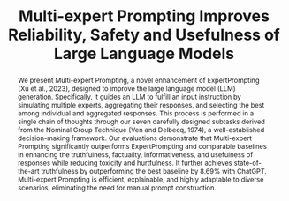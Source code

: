 ---
title: "Multi-expert Prompting Improves Reliability, Safety and Usefulness of Large Language Models"
subtitle: ""
authors:
- long
- Duong Ngoc Yen
- Anh Tuan Luu
- Kenji Kawaguchi
- min
- Nancy F. Chen

doi: ""

# Schedule page publish date (NOT publication's date).
publishDate: '2024-12'
publication_types: 
- paper-conference

# Publication name and optional abbreviated publication name.
publication: In *2024 Conference on Empirical Methods in Natural Language Processing*

abstract: "We present Multi-expert Prompting, a novel enhancement of ExpertPrompting (Xu et al., 2023), designed to improve the large language model (LLM) generation. Specifically, it guides an LLM to fulfill an input instruction by simulating multiple experts, aggregating their responses, and selecting the best among individual and aggregated responses. This process is performed in a single chain of thoughts through our seven carefully designed subtasks derived from the Nominal Group Technique (Ven and Delbecq, 1974), a well-established decision-making framework. Our evaluations demonstrate that Multi-expert Prompting significantly outperforms ExpertPrompting and comparable baselines in enhancing the truthfulness, factuality, informativeness, and usefulness of responses while reducing toxicity and hurtfulness. It further achieves state-of-the-art truthfulness by outperforming the best baseline by 8.69% with ChatGPT. Multi-expert Prompting is efficient, explainable, and highly adaptable to diverse scenarios, eliminating the need for manual prompt construction."

# Display this page in the Featured widget?
featured: true

url_pdf: 'https://aclanthology.org/2024.emnlp-main.1135.pdf'
url_code: ''
url_dataset: ''
url_poster: ''
url_project: ''
url_slides: ''
url_source: ''
url_video: ''

---